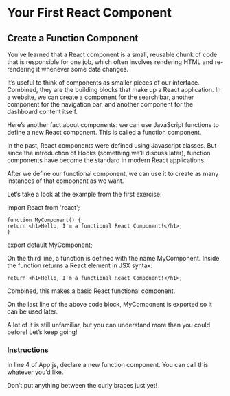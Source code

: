 # Your First React Component
## Create a Function Component

You’ve learned that a React component is a small, reusable chunk of code that is responsible for one job, which often involves rendering HTML and re-rendering it whenever some data changes.

It’s useful to think of components as smaller pieces of our interface. Combined, they are the building blocks that make up a React application. In a website, we can create a component for the search bar, another component for the navigation bar, and another component for the dashboard content itself.

Here’s another fact about components: we can use JavaScript functions to define a new React component. This is called a function component.

In the past, React components were defined using Javascript classes. But since the introduction of Hooks (something we’ll discuss later), function components have become the standard in modern React applications.

After we define our functional component, we can use it to create as many instances of that component as we want.

Let’s take a look at the example from the first exercise:

import React from 'react';

    function MyComponent() {
    return <h1>Hello, I'm a functional React Component!</h1>;
    }

export default MyComponent;

On the third line, a function is defined with the name MyComponent. Inside, the function returns a React element in JSX syntax:

    return <h1>Hello, I'm a functional React Component!</h1>;

Combined, this makes a basic React functional component.

On the last line of the above code block, MyComponent is exported so it can be used later.

A lot of it is still unfamiliar, but you can understand more than you could before! Let’s keep going!

### Instructions

In line 4 of App.js, declare a new function component. You can call this whatever you’d like.

Don’t put anything between the curly braces just yet!

